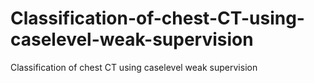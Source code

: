 # Classification-of-chest-CT-using-caselevel-weak-supervision
Classification of chest CT using caselevel weak supervision
